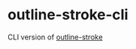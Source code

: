 # outline-stroke-cli

CLI version of [outline-stroke](https://github.com/elrumordelaluz/outline-stroke)
